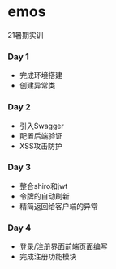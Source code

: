 # emos
21暑期实训

### Day 1
- 完成环境搭建
- 创建异常类

### Day 2
- 引入Swagger
- 配置后端验证
- XSS攻击防护

### Day 3
- 整合shiro和jwt
- 令牌的自动刷新
- 精简返回给客户端的异常

### Day 4
- 登录/注册界面前端页面编写
- 完成注册功能模块
